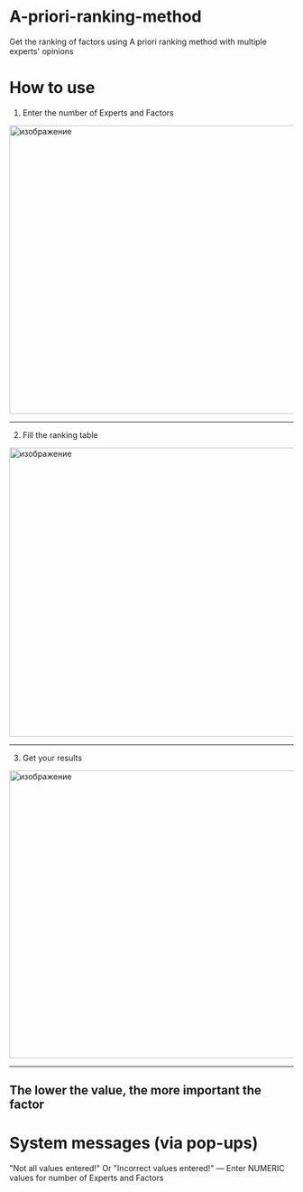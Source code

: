 # A-priori-ranking-method
Get the ranking of factors using A priori ranking method with multiple experts' opinions
# How to use
1. Enter the number of Experts and Factors
<img width="611" height="511" alt="изображение" src="https://github.com/user-attachments/assets/2fe5f9ec-18a1-4124-9249-edd182514cea" />

---
2. Fill the ranking table
<img width="613" height="512" alt="изображение" src="https://github.com/user-attachments/assets/596e05b2-c03b-4002-8cb6-89a7107f900f" />

---
3. Get your results
<img width="616" height="510" alt="изображение" src="https://github.com/user-attachments/assets/40e7164a-c95b-4ecd-b4bc-4d220d051fcc" />

---
The lower the value, the more important the factor
---
# System messages (via pop-ups)
"Not all values entered!" Or "Incorrect values entered!" — Enter NUMERIC values for number of Experts and Factors
